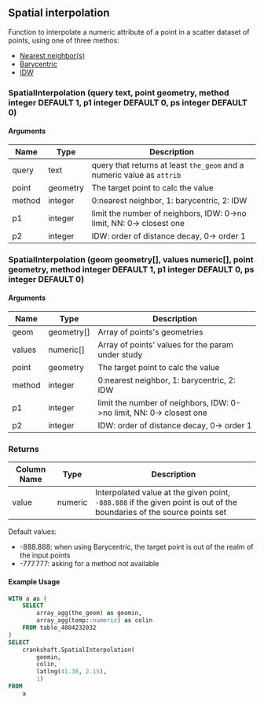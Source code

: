 ## Spatial interpolation

Function to interpolate a numeric attribute of a point in a scatter dataset of points, using one of three methos:

- [Nearest neighbor(s)](https://en.wikipedia.org/wiki/Nearest-neighbor_interpolation)
- [Barycentric](https://en.wikipedia.org/wiki/Barycentric_coordinate_system)
- [IDW](https://en.wikipedia.org/wiki/Inverse_distance_weighting)

### SpatialInterpolation (query text, point geometry, method integer DEFAULT 1, p1 integer DEFAULT 0, ps integer DEFAULT 0)

#### Arguments

| Name   | Type     | Description                                                            |
| ------ | -------- | ---------------------------------------------------------------------- |
| query  | text     | query that returns at least `the_geom` and a numeric value as `attrib` |
| point  | geometry | The target point to calc the value                                     |
| method | integer  | 0:nearest neighbor, 1: barycentric, 2: IDW                             |
| p1     | integer  | limit the number of neighbors, IDW: 0->no limit, NN: 0-> closest one   |
| p2     | integer  | IDW: order of distance decay, 0-> order 1                              |

### SpatialInterpolation (geom geometry[], values numeric[], point geometry, method integer DEFAULT 1, p1 integer DEFAULT 0, ps integer DEFAULT 0)

#### Arguments

| Name   | Type       | Description                                                          |
| ------ | ---------- | -------------------------------------------------------------------- |
| geom   | geometry[] | Array of points's geometries                                         |
| values | numeric[]  | Array of points' values for the param under study                    |
| point  | geometry   | The target point to calc the value                                   |
| method | integer    | 0:nearest neighbor, 1: barycentric, 2: IDW                           |
| p1     | integer    | limit the number of neighbors, IDW: 0->no limit, NN: 0-> closest one |
| p2     | integer    | IDW: order of distance decay, 0-> order 1                            |

### Returns

| Column Name | Type    | Description                                                                                                            |
| ----------- | ------- | ---------------------------------------------------------------------------------------------------------------------- |
| value       | numeric | Interpolated value at the given point, `-888.888` if the given point is out of the boundaries of the source points set |

Default values:

- -888.888: when using Barycentric, the target point is out of the realm of the input points
- -777.777: asking for a method not available

#### Example Usage

```sql
WITH a as (
    SELECT
        array_agg(the_geom) as geomin,
        array_agg(temp::numeric) as colin
    FROM table_4804232032
)
SELECT
    crankshaft.SpatialInterpolation(
        geomin,
        colin,
        latlng(41.38, 2.15),
        1)
FROM
    a
```
